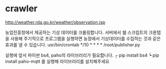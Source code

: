 # crawler

http://weather.rda.go.kr/weather/observation.jsp


농업진흥청에서 제공하는 기상 데이터를 크롤링합니다.
서버에서 쉘 스크립트의 크론탭을 사용해 주기적으로 프로그램을 실행하면 농장에서 기상데이터를 수집하는 것과 같은 효과를 낼 수 있습니다.
usr/bin/crontab
*/10 * * * * /root/publisher.py



실행에 앞서 파이썬 bs4, paho의 라이브러리가 필요합니다.
┌ pip install bs4
┕ pip install paho-mqtt
를 실행해 라이브러리를 설치해주세요
